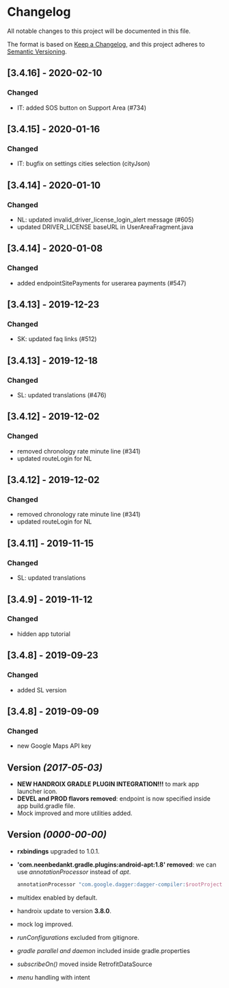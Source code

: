 # Changelog

All notable changes to this project will be documented in this file.

The format is based on [Keep a Changelog](https://keepachangelog.com/en/1.0.0/),
and this project adheres to [Semantic Versioning](https://semver.org/spec/v2.0.0.html).

## [3.4.16] - 2020-02-10
### Changed
- IT: added SOS button on Support Area (#734)

## [3.4.15] - 2020-01-16
### Changed
- IT: bugfix on settings cities selection (cityJson)

## [3.4.14] - 2020-01-10
### Changed
- NL: updated invalid_driver_license_login_alert message (#605)
- updated DRIVER_LICENSE baseURL in UserAreaFragment.java

## [3.4.14] - 2020-01-08
### Changed
- added endpointSitePayments for userarea payments (#547)

## [3.4.13] - 2019-12-23
### Changed
- SK: updated faq links (#512)

## [3.4.13] - 2019-12-18
### Changed
- SL: updated translations (#476)

## [3.4.12] - 2019-12-02
### Changed
- removed chronology rate minute line (#341)
- updated routeLogin for NL

## [3.4.12] - 2019-12-02
### Changed
- removed chronology rate minute line (#341)
- updated routeLogin for NL

## [3.4.11] - 2019-11-15
### Changed
- SL: updated translations 

## [3.4.9] - 2019-11-12
### Changed
- hidden app tutorial 

## [3.4.8] - 2019-09-23
### Changed
- added SL version  

## [3.4.8] - 2019-09-09
### Changed
- new Google Maps API key  


Version *(2017-05-03)*
----------------------------
- **NEW HANDROIX GRADLE PLUGIN INTEGRATION!!!** to mark app launcher icon.
- **DEVEL and PROD flavors removed**: endpoint is now specified inside app build.gradle file.  
- Mock improved and more utilities added.


Version *(0000-00-00)*
----------------------------
- **rxbindings** upgraded to 1.0.1.  
- **'com.neenbedankt.gradle.plugins:android-apt:1.8' removed**: we can use *annotationProcessor* instead of *apt*.  
  ```groovy
  annotationProcessor "com.google.dagger:dagger-compiler:$rootProject.ext.daggerVersion"
  ```

- multidex enabled by default.  
- handroix update to version **3.8.0**.  
- mock log improved.  
- *runConfigurations* excluded from gitignore.  
- *gradle parallel and daemon* included inside gradle.properties  
- *subscribeOn()* moved inside RetrofitDataSource  
- *menu* handling with intent  